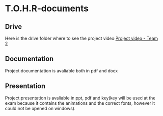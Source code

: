 # T.O.H.R-documents

## Drive
Here is the drive folder where to see the project video
[Project video - Team 2](https://drive.google.com/drive/u/1/folders/1nfJvvLZ-XcFIx445rsK6M35NgumOfuhI)

## Documentation
Project documentation is avaliable both in pdf and docx

## Presentation
Project presentation is avaliable in ppt, pdf and key(key will be used at the exam because it contains the animations and the correct fonts, however it could not be opened on windows).
